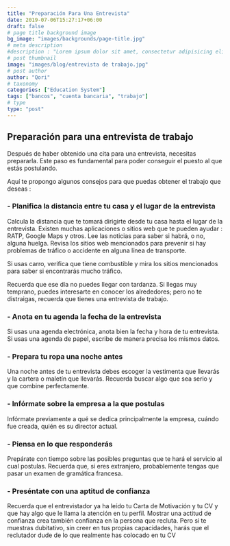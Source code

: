```yaml
---
title: "Preparación Para Una Entrevista"
date: 2019-07-06T15:27:17+06:00
draft: false
# page title background image
bg_image: "images/backgrounds/page-title.jpg"
# meta description
#description : "Lorem ipsum dolor sit amet, consectetur adipisicing elit, sed do eiusmod tempor incididunt ut labore. dolore magna aliqua. Ut enim ad minim veniam, quis nostrud."
# post thumbnail
image: "images/blog/entrevista de trabajo.jpg"
# post author
author: "Qori"
# taxonomy
categories: ["Education System"]
tags: ["bancos", "cuenta bancaria", "trabajo"]
# type
type: "post"
---
```


## Preparación para una entrevista de trabajo

Después de haber obtenido una cita para una entrevista, necesitas prepararla. Este paso es fundamental para poder conseguir el puesto al que estás postulando.

Aquí te propongo algunos consejos para que puedas obtener el trabajo que deseas :

### - Planifica la distancia entre tu casa y el lugar de la entrevista

Calcula la distancia que te tomará dirigirte desde tu casa hasta el lugar de la entrevista. Existen muchas aplicaciones o sitios web que te pueden ayudar : RATP, Google Maps y otros. Lee las noticias para saber si habrá, o no, alguna huelga. Revisa los sitios web mencionados para prevenir si hay problemas de tráfico o accidente en alguna línea de transporte.

Si usas carro, verifica que tiene combustible y mira los sitios mencionados para saber si encontrarás mucho tráfico.

Recuerda que ese día no puedes llegar con tardanza. Si llegas muy temprano, puedes interesarte en conocer los alrededores; pero no te distraigas, recuerda que tienes una entrevista de trabajo.

### - Anota en tu agenda la fecha de la entrevista

Si usas una agenda electrónica, anota bien la fecha y hora de tu entrevista. Si usas una agenda de papel, escribe de manera precisa los mismos datos.

### - Prepara tu ropa una noche antes

Una noche antes de tu entrevista debes escoger la vestimenta que llevarás y la cartera o maletín que llevarás. Recuerda buscar algo que sea serio y que combine perfectamente.

### - Infórmate sobre la empresa a la que postulas

Infórmate previamente a qué se dedica principalmente la empresa, cuándo fue creada, quién es su director actual.

### - Piensa en lo que responderás

Prepárate con tiempo sobre las posibles preguntas que te hará el servicio al cual postulas. Recuerda que, si eres extranjero, probablemente tengas que pasar un examen de gramática francesa.

### - Preséntate con una aptitud de confianza

Recuerda que el entrevistador ya ha leído tu Carta de Motivación y tu CV y que hay algo que le llama la atención en tu perfil. Mostrar una actitud de confianza crea también confianza en la persona que recluta. Pero si te muestras dubitativo, sin creer en tus propias capacidades, harás que el reclutador dude de lo que realmente has colocado en tu CV